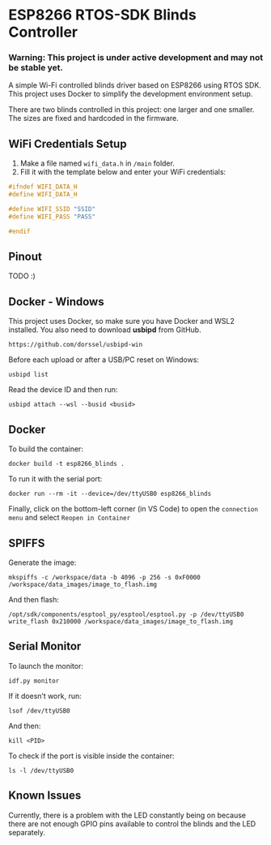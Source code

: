 # ESP8266 RTOS-SDK Blinds Controller

### Warning: This project is under active development and may not be stable yet.

A simple Wi-Fi controlled blinds driver based on ESP8266 using RTOS SDK.  
This project uses Docker to simplify the development environment setup.

There are two blinds controlled in this project: one larger and one smaller. The sizes are fixed and hardcoded in the firmware.

## WiFi Credentials Setup

1. Make a file named `wifi_data.h` in `/main` folder.
2. Fill it with the template below and enter your WiFi credentials: 
```c 
#ifndef WIFI_DATA_H
#define WIFI_DATA_H

#define WIFI_SSID "SSID"
#define WIFI_PASS "PASS"

#endif

```

## Pinout 
TODO :)

## Docker - Windows
This project uses Docker, so make sure you have Docker and WSL2 installed.
You also need to download **usbipd** from GitHub.

` https://github.com/dorssel/usbipd-win `

Before each upload or after a USB/PC reset on Windows:

` usbipd list `

Read the device ID and then run:

` usbipd attach --wsl --busid <busid> `


## Docker
To build the container:

` docker build -t esp8266_blinds . `

To run it with the serial port:

` docker run --rm -it --device=/dev/ttyUSB0 esp8266_blinds `

Finally, click on the bottom-left corner (in VS Code) to open the `connection menu` and select `Reopen in Container`


## SPIFFS
Generate the image:

` mkspiffs -c /workspace/data -b 4096 -p 256 -s 0xF0000 /workspace/data_images/image_to_flash.img `

And then flash:

` /opt/sdk/components/esptool_py/esptool/esptool.py -p /dev/ttyUSB0 write_flash 0x210000 /workspace/data_images/image_to_flash.img `


## Serial Monitor
To launch the monitor:

` idf.py monitor `

If it doesn’t work, run:

` lsof /dev/ttyUSB0 `

And then:

` kill <PID> `

To check if the port is visible inside the container:

` ls -l /dev/ttyUSB0 `

## Known Issues

Currently, there is a problem with the LED constantly being on because there are not enough GPIO pins available to control the blinds and the LED separately.